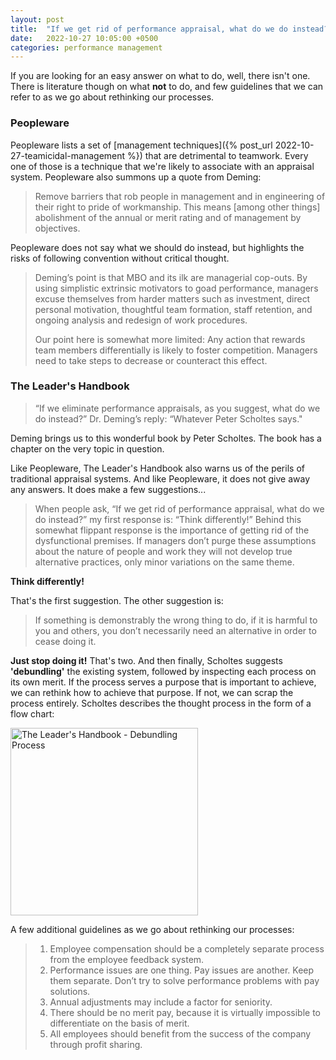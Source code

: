 ```yaml
---
layout: post
title:  "If we get rid of performance appraisal, what do we do instead?"
date:   2022-10-27 10:05:00 +0500
categories: performance management
---
```


If you are looking for an easy answer on what to do, well, there isn't one.
There is literature though on what **not** to do, and few guidelines that we can refer to as we go about rethinking our processes.

### Peopleware

Peopleware lists a set of [management techniques]({% post_url 2022-10-27-teamicidal-management %}) that are detrimental to teamwork.
Every one of those is a technique that we're likely to associate with an appraisal system. Peopleware also summons up a quote from Deming:

> Remove barriers that rob people in management and in engineering of their right to pride of workmanship. This means \[among other things\] abolishment of the annual or merit rating and of management by objectives.

Peopleware does not say what we should do instead, but highlights the risks of following convention without critical thought.

> Deming’s point is that MBO and its ilk are managerial cop-outs. By using simplistic extrinsic motivators to goad performance, managers excuse themselves from harder matters such as investment, direct personal motivation, thoughtful team formation, staff retention, and ongoing analysis and redesign of work procedures.
> 
> Our point here is somewhat more limited: Any action that rewards team members differentially is likely to foster competition. Managers need to take steps to decrease or counteract this effect.

### The Leader's Handbook

> “If we eliminate performance appraisals, as you suggest, what do we do instead?” Dr. Deming’s reply: “Whatever Peter Scholtes says."

Deming brings us to this wonderful book by Peter Scholtes. The book has a chapter on the very topic in question.

Like Peopleware, The Leader's Handbook also warns us of the perils of traditional appraisal systems. And like Peopleware, it does not give away any answers. It does make a few suggestions...

> When people ask, “If we get rid of performance appraisal, what do we do instead?” my first response is: “Think differently!” Behind this somewhat flippant response is the importance of getting rid of the dysfunctional premises. If managers don’t purge these assumptions about the nature of people and work they will not develop true alternative practices, only minor variations on the same theme.

**Think differently!**

That's the first suggestion. The other suggestion is:

> If something is demonstrably the wrong thing to do, if it is harmful to you and others, you don’t necessarily need an alternative in order to cease doing it.

**Just stop doing it!** That's two. And then finally, Scholtes suggests **'debundling'** the existing system, followed by inspecting each process on its own merit. If the process serves a purpose that is important to achieve, we can rethink how to achieve that purpose. If not, we can scrap the process entirely. Scholtes describes the thought process in the form of a flow chart:

<img src="/assets/images/the-leaders-handbook-debundling.png" width="300" alt="The Leader's Handbook - Debundling Process">

A few additional guidelines as we go about rethinking our processes:

> 1. Employee compensation should be a completely separate process from the employee feedback system.
> 2. Performance issues are one thing. Pay issues are another. Keep them separate. Don’t try to solve performance problems with pay solutions.
> 3. Annual adjustments may include a factor for seniority.
> 4. There should be no merit pay, because it is virtually impossible to differentiate on the basis of merit.
> 5. All employees should benefit from the success of the company through profit sharing.